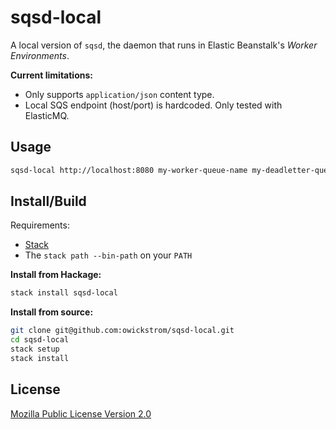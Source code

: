 # sqsd-local

A local version of `sqsd`, the daemon that runs in Elastic Beanstalk's _Worker
Environments_.

**Current limitations:**

* Only supports `application/json` content type.
* Local SQS endpoint (host/port) is hardcoded. Only tested with ElasticMQ.

## Usage

```bash
sqsd-local http://localhost:8080 my-worker-queue-name my-deadletter-queue-name
```

## Install/Build

Requirements:

* [Stack](https://docs.haskellstack.org/en/stable/README/)
* The `stack path --bin-path` on your `PATH`

**Install from Hackage:**

```bash
stack install sqsd-local
```

**Install from source:**

```bash
git clone git@github.com:owickstrom/sqsd-local.git
cd sqsd-local
stack setup
stack install
```

## License

[Mozilla Public License Version 2.0](LICENSE)
